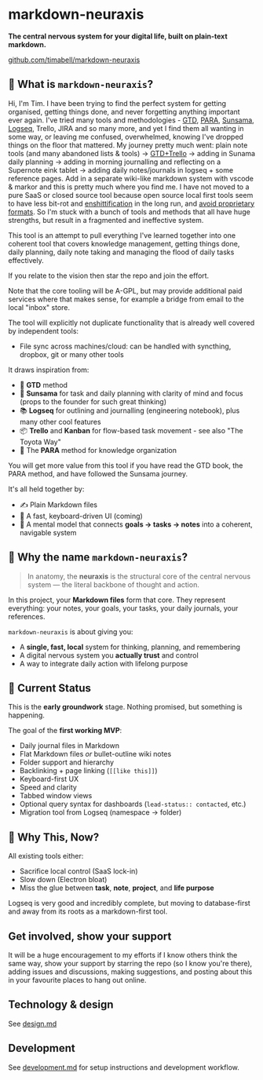 # markdown-neuraxis

**The central nervous system for your digital life, built on plain-text markdown.**

[github.com/timabell/markdown-neuraxis](https://github.com/timabell/markdown-neuraxis)

## 🧠 What is `markdown-neuraxis`?

Hi, I'm Tim. I have been trying to find the perfect system for getting organised, getting things done, and never forgetting anything important ever again. I've tried many tools and methodologies - [GTD](https://en.wikipedia.org/wiki/Getting_Things_Done), [PARA](https://fortelabs.com/blog/para/), [Sunsama](https://www.sunsama.com/), [Logseq](https://fortelabs.com/blog/para/), Trello, JIRA and so many more, and yet I find them all wanting in some way, or leaving me confused, overwhelmed, knowing I've dropped things on the floor that mattered. My journey pretty much went: plain note tools (and many abandoned lists & tools) -> [GTD+Trello](https://0x5.uk/2023/06/01/text-based-tools-the-ultimate-format-for-everything/) -> adding in Sunama daily planning -> adding in morning journalling and reflecting on a Supernote eink tablet -> adding daily notes/journals in logseq + some reference pages. Add in a separate wiki-like markdown system with vscode & markor and this is pretty much where you find me. I have not moved to a pure SaaS or closed source tool because open source local first tools seem to have less bit-rot and [enshittification](https://en.wikipedia.org/wiki/Enshittification) in the long run, and [avoid proprietary formats](https://0x5.uk/2023/06/01/text-based-tools-the-ultimate-format-for-everything/). So I'm stuck with a bunch of tools and methods that all have huge strengths, but result in a fragmented and ineffective system.

This tool is an attempt to pull everything I've learned together into one coherent tool that covers knowledge management, getting things done, daily planning, daily note taking and managing the flood of daily tasks effectively.

If you relate to the vision then star the repo and join the effort.

Note that the core tooling will be A-GPL, but may provide additional paid services where that makes sense, for example a bridge from email to the local "inbox" store.

The tool will explicitly not duplicate functionality that is already well covered by independent tools:

- File sync across machines/cloud: can be handled with syncthing, dropbox, git or many other tools

It draws inspiration from:

- 🧘 **GTD** method
- 🌅 **Sunsama** for task and daily planning with clarity of mind and focus (props to the founder for such great thinking)
- 📚 **Logseq** for outlining and journalling (engineering notebook), plus many other cool features
- 📦 **Trello** and **Kanban** for flow-based task movement - see also "The Toyota Way"
- 🧠 The **PARA** method for knowledge organization

You will get more value from this tool if you have read the GTD book, the PARA method, and have followed the Sunsama journey.

It's all held together by:

- ✍️ Plain Markdown files
- 🧩 A fast, keyboard-driven UI (coming)
- 🧠 A mental model that connects **goals → tasks → notes** into a coherent, navigable system

## 🧬 Why the name `markdown-neuraxis`?

> In anatomy, the **neuraxis** is the structural core of the central nervous system — the literal backbone of thought and action.

In this project, your **Markdown files** form that core. They represent everything: your notes, your goals, your tasks, your daily journals, your references.

`markdown-neuraxis` is about giving you:
- A **single, fast, local** system for thinking, planning, and remembering
- A digital nervous system you **actually trust** and control
- A way to integrate daily action with lifelong purpose

## 🚧 Current Status

This is the **early groundwork** stage. Nothing promised, but something is happening.

The goal of the **first working MVP**:
- Daily journal files in Markdown
- Flat Markdown files *or* bullet-outline wiki notes
- Folder support and hierarchy
- Backlinking + page linking (`[[like this]]`)
- Keyboard-first UX
- Speed and clarity
- Tabbed window views
- Optional query syntax for dashboards (`lead-status:: contacted`, etc.)
- Migration tool from Logseq (namespace → folder)

## 🌱 Why This, Now?

All existing tools either:

- Sacrifice local control (SaaS lock-in)
- Slow down (Electron bloat)
- Miss the glue between **task**, **note**, **project**, and **life purpose**

Logseq is very good and incredibly complete, but moving to database-first and away from its roots as a markdown-first tool.

## Get involved, show your support

It will be a huge encouragement to my efforts if I know others think the same way, show your support by starring the repo (so I know you're there), adding issues and discussions, making suggestions, and posting about this in your favourite places to hang out online.

## Technology & design

See [design.md](design.md)

## Development

See [development.md](development.md) for setup instructions and development workflow.
